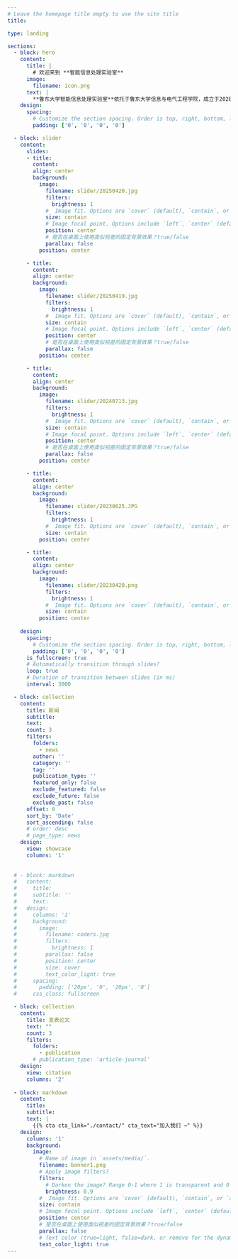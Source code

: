 ```yaml
---
# Leave the homepage title empty to use the site title
title: 

type: landing

sections:
  - block: hero
    content:
      title: |
        # 欢迎来到 **智能信息处理实验室**
      image:
        filename: icon.png
      text: |
        **鲁东大学智能信息处理实验室**依托于鲁东大学信息与电气工程学院，成立于2020年。在**中国科学院计算技术研究所智能信息处理重点实验室**的大力支持下，实验室逐渐发展成为鲁东大学智能信息处理领域的重要基础研究基地。目前，实验室主要成员包括研究人员6名、硕士/本科生50余名。实验室的研究领域涵盖**计算机视觉、模式识别、机器学习/深度学习、多媒体技术、食品计算、具身智能**等学科方向，在相关领域发表研究论文10余篇，其中5篇发表在**中科院一区和二区期刊**。实验室积极鼓励和培育本科生参与各项大学生创新创业大赛，获得**中国机器人及人工智能大赛国赛一等奖一项，三等奖一项，省赛奖项十余项**；同时鼓励和培养有潜力的本科生发表**中科院二区**论文两篇。
    design:
      spacing:
        # Customize the section spacing. Order is top, right, bottom, left.
        padding: ['0', '0', '0', '0']

  - block: slider
    content:
      slides:
      - title: 
        content: 
        align: center
        background:
          image:
            filename: slider/20250420.jpg
            filters:
              brightness: 1
            #  Image fit. Options are `cover` (default), `contain`, or `actual` size.
            size: contain
            # Image focal point. Options include `left`, `center` (default), or `right`.
            position: center
            # 是否在桌面上使用类似视差的固定背景效果？true/false
            parallax: false
          position: center

      - title: 
        content: 
        align: center
        background:
          image:
            filename: slider/20250419.jpg
            filters:
              brightness: 1
            #  Image fit. Options are `cover` (default), `contain`, or `actual` size.
            size: contain
            # Image focal point. Options include `left`, `center` (default), or `right`.
            position: center
            # 是否在桌面上使用类似视差的固定背景效果？true/false
            parallax: false
          position: center

      - title: 
        content: 
        align: center
        background:
          image:
            filename: slider/20240713.jpg
            filters:
              brightness: 1
            #  Image fit. Options are `cover` (default), `contain`, or `actual` size.
            size: contain
            # Image focal point. Options include `left`, `center` (default), or `right`.
            position: center
            # 是否在桌面上使用类似视差的固定背景效果？true/false
            parallax: false
          position: center

      - title: 
        content: 
        align: center
        background:
          image:
            filename: slider/20230625.JPG
            filters:
              brightness: 1
            #  Image fit. Options are `cover` (default), `contain`, or `actual` size.
            size: contain
          position: center

      - title: 
        content: 
        align: center
        background:
          image:
            filename: slider/20230420.png
            filters:
              brightness: 1
            #  Image fit. Options are `cover` (default), `contain`, or `actual` size.
            size: contain
          position: center
      
    design:
      spacing:
        # Customize the section spacing. Order is top, right, bottom, left.
        padding: ['0', '0', '0', '0']
      is_fullscreen: true
      # Automatically transition through slides?
      loop: true
      # Duration of transition between slides (in ms)
      interval: 3000

  - block: collection
    content:
      title: 新闻
      subtitle: 
      text: 
      count: 3
      filters:
        folders:
          - news
        author: ''
        category: ''
        tag: ''
        publication_type: ''
        featured_only: false
        exclude_featured: false
        exclude_future: false
        exclude_past: false
      offset: 0
      sort_by: 'Date'
      sort_ascending: false
      # order: desc
      # page_type: news
    design:
      view: showcase   
      columns: '1'
      
  
  # - block: markdown
  #   content:
  #     title:
  #     subtitle: ''
  #     text:
  #   design:
  #     columns: '1'
  #     background:
  #       image: 
  #         filename: coders.jpg
  #         filters:
  #           brightness: 1
  #         parallax: false
  #         position: center
  #         size: cover
  #         text_color_light: true
  #     spacing:
  #       padding: ['20px', '0', '20px', '0']
  #     css_class: fullscreen

  - block: collection
    content:
      title: 发表论文
      text: ""
      count: 3
      filters:
        folders:
          - publication
        # publication_type: 'article-journal'
    design:
      view: citation
      columns: '2'
      
  - block: markdown
    content:
      title:
      subtitle:
      text: |
        {{% cta cta_link="./contact/" cta_text="加入我们 →" %}}
    design:
      columns: '1'
      background:
        image:
          # Name of image in `assets/media/`.
          filename: banner1.png
          # Apply image filters?
          filters:
            # Darken the image? Range 0-1 where 1 is transparent and 0 is opaque.
            brightness: 0.9
          #  Image fit. Options are `cover` (default), `contain`, or `actual` size.
          size: contain
          # Image focal point. Options include `left`, `center` (default), or `right`.
          position: center
          # 是否在桌面上使用类似视差的固定背景效果？true/false
          parallax: false
          # Text color (true=light, false=dark, or remove for the dynamic theme color).
          text_color_light: true
---
```



